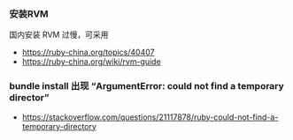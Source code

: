 ### 安装RVM

国内安装 RVM 过慢，可采用 
- https://ruby-china.org/topics/40407
- https://ruby-china.org/wiki/rvm-guide

### bundle install 出现 “ArgumentError: could not find a temporary director”

- https://stackoverflow.com/questions/21117878/ruby-could-not-find-a-temporary-directory
